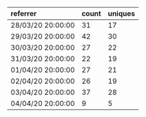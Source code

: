 | referrer          | count | uniques |
| :---------------- | :---- | :------ |
| 28/03/20 20:00:00 | 31    | 17      |
| 29/03/20 20:00:00 | 42    | 30      |
| 30/03/20 20:00:00 | 27    | 22      |
| 31/03/20 20:00:00 | 22    | 19      |
| 01/04/20 20:00:00 | 27    | 21      |
| 02/04/20 20:00:00 | 26    | 19      |
| 03/04/20 20:00:00 | 37    | 28      |
| 04/04/20 20:00:00 | 9     | 5       |